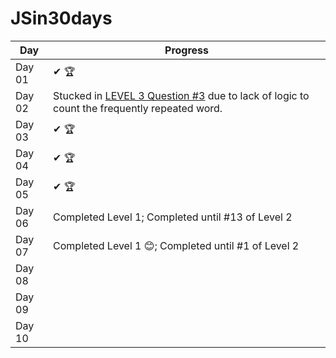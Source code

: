 # JSin30days

Day|Progress
--|--
Day 01 | ✔ 🏆
Day 02 |Stucked in [LEVEL 3 Question #3](https://github.com/Asabeneh/30-Days-Of-JavaScript/blob/master/02_Day_Data_types/02_day_data_types.md#exercises-level-3) due to lack of logic to count the frequently repeated word.
Day 03 | ✔ 🏆
Day 04 | ✔ 🏆
Day 05 | ✔ 🏆
Day 06 | Completed Level 1; Completed until #13 of Level 2 
Day 07 | Completed Level 1 😊; Completed until #1 of Level 2
Day 08 |
Day 09 |
Day 10 |
